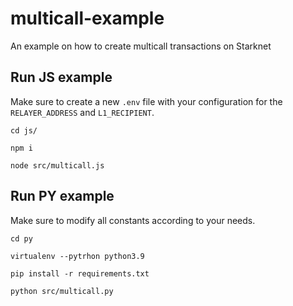 # multicall-example
An example on how to create multicall transactions on Starknet


## Run JS example

Make sure to create a new `.env` file with your configuration for the `RELAYER_ADDRESS` and `L1_RECIPIENT`.

```
cd js/

npm i

node src/multicall.js
```

## Run PY example

Make sure to modify all constants according to your needs.

```
cd py 

virtualenv --pytrhon python3.9

pip install -r requirements.txt

python src/multicall.py
```